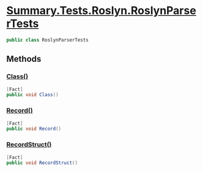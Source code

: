 # [Summary.Tests.Roslyn.RoslynParserTests](../src/Tests/Roslyn/RoslynParserTests.cs#L6)
```cs
public class RoslynParserTests
```

## Methods
### [Class()](../src/Tests/Roslyn/RoslynParserTests.cs#L9)
```cs
[Fact]
public void Class()
```

### [Record()](../src/Tests/Roslyn/RoslynParserTests.cs#L17)
```cs
[Fact]
public void Record()
```

### [RecordStruct()](../src/Tests/Roslyn/RoslynParserTests.cs#L25)
```cs
[Fact]
public void RecordStruct()
```

